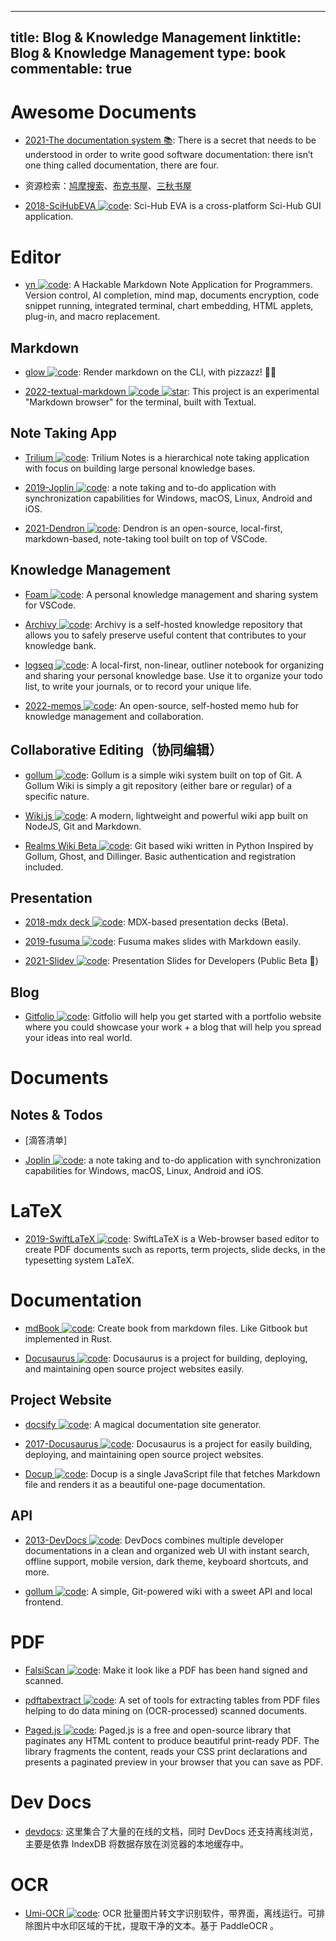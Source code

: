 
---
title: Blog & Knowledge Management
linktitle: Blog & Knowledge Management
type: book
commentable: true
---

# Awesome Documents

- [2021-The documentation system 📚](https://documentation.divio.com/): There is a secret that needs to be understood in order to write good software documentation: there isn’t one thing called documentation, there are four.

- 资源检索：[鸠摩搜索](http://t.cn/RG07GHI)、[布克书屋](http://t.cn/AiEso12y)、[三秋书屋](http://t.cn/AiQ0uTv9)

- [2018-SciHubEVA ![code](https://ng-tech.icu/assets/code.svg)](https://github.com/leovan/SciHubEVA): Sci-Hub EVA is a cross-platform Sci-Hub GUI application.

# Editor

- [yn ![code](https://ng-tech.icu/assets/code.svg)](https://github.com/purocean/yn): A Hackable Markdown Note Application for Programmers. Version control, AI completion, mind map, documents encryption, code snippet running, integrated terminal, chart embedding, HTML applets, plug-in, and macro replacement.

## Markdown

- [glow ![code](https://ng-tech.icu/assets/code.svg)](https://github.com/charmbracelet/glow): Render markdown on the CLI, with pizzazz! 💅🏻

- [2022-textual-markdown ![code](https://ng-tech.icu/assets/code.svg) ![star](https://img.shields.io/github/stars/willmcgugan/textual-markdown)](https://github.com/willmcgugan/textual-markdown): This project is an experimental "Markdown browser" for the terminal, built with Textual.

## Note Taking App

- [Trilium ![code](https://ng-tech.icu/assets/code.svg)](https://github.com/zadam/trilium): Trilium Notes is a hierarchical note taking application with focus on building large personal knowledge bases.

- [2019-Joplin ![code](https://ng-tech.icu/assets/code.svg)](https://github.com/laurent22/joplin): a note taking and to-do application with synchronization capabilities for Windows, macOS, Linux, Android and iOS.

- [2021-Dendron ![code](https://ng-tech.icu/assets/code.svg)](https://wiki.dendron.so/): Dendron is an open-source, local-first, markdown-based, note-taking tool built on top of VSCode.

## Knowledge Management

- [Foam ![code](https://ng-tech.icu/assets/code.svg)](https://github.com/foambubble/foam): A personal knowledge management and sharing system for VSCode.

- [Archivy ![code](https://ng-tech.icu/assets/code.svg)](https://github.com/Uzay-G/archivy): Archivy is a self-hosted knowledge repository that allows you to safely preserve useful content that contributes to your knowledge bank.

- [logseq ![code](https://ng-tech.icu/assets/code.svg)](https://github.com/logseq/logseq): A local-first, non-linear, outliner notebook for organizing and sharing your personal knowledge base. Use it to organize your todo list, to write your journals, or to record your unique life.

- [2022-memos ![code](https://ng-tech.icu/assets/code.svg)](https://github.com/usememos/memos): An open-source, self-hosted memo hub for knowledge management and collaboration.

## Collaborative Editing（协同编辑）

- [gollum ![code](https://ng-tech.icu/assets/code.svg)](https://github.com/gollum/gollum): Gollum is a simple wiki system built on top of Git. A Gollum Wiki is simply a git repository (either bare or regular) of a specific nature.

- [Wiki.js ![code](https://ng-tech.icu/assets/code.svg)](https://github.com/Requarks/wiki): A modern, lightweight and powerful wiki app built on NodeJS, Git and Markdown.

- [Realms Wiki Beta ![code](https://ng-tech.icu/assets/code.svg)](https://github.com/scragg0x/realms-wiki): Git based wiki written in Python Inspired by Gollum, Ghost, and Dillinger. Basic authentication and registration included.

## Presentation

- [2018-mdx deck ![code](https://ng-tech.icu/assets/code.svg)](https://github.com/jxnblk/mdx-deck): MDX-based presentation decks (Beta).

- [2019-fusuma ![code](https://ng-tech.icu/assets/code.svg)](https://github.com/hiroppy/fusuma): Fusuma makes slides with Markdown easily.

- [2021-Slidev ![code](https://ng-tech.icu/assets/code.svg)](https://github.com/slidevjs/slidev): Presentation Slides for Developers (Public Beta 🎉)

## Blog

- [Gitfolio ![code](https://ng-tech.icu/assets/code.svg)](https://github.com/imfunniee/gitfolio): Gitfolio will help you get started with a portfolio website where you could showcase your work + a blog that will help you spread your ideas into real world.

# Documents

## Notes & Todos

- [滴答清单]

- [Joplin ![code](https://ng-tech.icu/assets/code.svg)](https://github.com/laurent22/joplin): a note taking and to-do application with synchronization capabilities for Windows, macOS, Linux, Android and iOS.

# LaTeX

- [2019-SwiftLaTeX ![code](https://ng-tech.icu/assets/code.svg)](https://github.com/SwiftLaTeX/SwiftLaTeX): SwiftLaTeX is a Web-browser based editor to create PDF documents such as reports, term projects, slide decks, in the typesetting system LaTeX.

# Documentation

- [mdBook ![code](https://ng-tech.icu/assets/code.svg)](https://github.com/rust-lang/mdBook): Create book from markdown files. Like Gitbook but implemented in Rust.

- [Docusaurus ![code](https://ng-tech.icu/assets/code.svg)](https://github.com/facebook/docusaurus): Docusaurus is a project for building, deploying, and maintaining open source project websites easily.

## Project Website

- [docsify ![code](https://ng-tech.icu/assets/code.svg)](https://github.com/docsifyjs/docsify): A magical documentation site generator.

- [2017-Docusaurus ![code](https://ng-tech.icu/assets/code.svg)](https://github.com/facebook/docusaurus): Docusaurus is a project for easily building, deploying, and maintaining open source project websites.

- [Docup ![code](https://ng-tech.icu/assets/code.svg)](https://github.com/egoist/docup): Docup is a single JavaScript file that fetches Markdown file and renders it as a beautiful one-page documentation.

## API

- [2013-DevDocs ![code](https://ng-tech.icu/assets/code.svg)](https://github.com/freeCodeCamp/devdocs): DevDocs combines multiple developer documentations in a clean and organized web UI with instant search, offline support, mobile version, dark theme, keyboard shortcuts, and more.

- [gollum ![code](https://ng-tech.icu/assets/code.svg)](https://github.com/gollum/gollum): A simple, Git-powered wiki with a sweet API and local frontend.

# PDF

- [FalsiScan ![code](https://ng-tech.icu/assets/code.svg)](https://gitlab.com/edouardklein/falsisign): Make it look like a PDF has been hand signed and scanned.

- [pdftabextract ![code](https://ng-tech.icu/assets/code.svg)](https://github.com/WZBSocialScienceCenter/pdftabextract): A set of tools for extracting tables from PDF files helping to do data mining on (OCR-processed) scanned documents.

- [Paged.js ![code](https://ng-tech.icu/assets/code.svg)](https://www.pagedjs.org/): Paged.js is a free and open-source library that paginates any HTML content to produce beautiful print-ready PDF. The library fragments the content, reads your CSS print declarations and presents a paginated preview in your browser that you can save as PDF.

# Dev Docs

- [devdocs](http://devdocs.io/): 这里集合了大量的在线的文档，同时 DevDocs 还支持离线浏览，主要是依靠 IndexDB 将数据存放在浏览器的本地缓存中。

# OCR

- [Umi-OCR ![code](https://ng-tech.icu/assets/code.svg)](https://github.com/hiroi-sora/Umi-OCR): OCR 批量图片转文字识别软件，带界面，离线运行。可排除图片中水印区域的干扰，提取干净的文本。基于 PaddleOCR 。

    